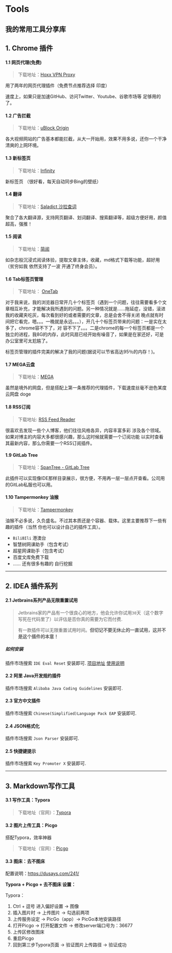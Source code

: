 # Tools
我的常用工具分享库
------

## 1. Chrome 插件

#### 1.1 网页代理(免费)

>下载地址：[Hoxx VPN Proxy](https://hoxx.com/)

用了两年的网页代理插件（免费节点推荐选择 印度）

速度上，如果只是加速GitHub、访问Twitter、Youtube、谷歌市场等 足够用的了。

#### 1.2 广告拦截

> 下载地址：[uBlock Origin](https://github.com/gorhill/uBlock)

各大视频网站的广告基本都能拦截，从大一开始用，效果不用多说，还你一个干净清爽的上网环境。

#### 1.3 新标签页

>下载地址：[Infinity](https://www.infinitynewtab.com/)

新标签页 （很好看，每天自动同步Bing的壁纸）

#### 1.4 翻译

>下载地址：[Saladict 沙拉查词](https://saladict.crimx.com/)

聚合了各大翻译源，支持网页翻译、划词翻译、搜索翻译等，超级方便好用，颜值超高，强推！

#### 1.5 阅读

>下载地址：[简阅](https://simpread.pro/)

如杂志般沉浸式阅读体验，提取文章主体，收藏，md格式下载等功能，超好用（贫穷如我 依然支持了一波 开通了终身会员）。

#### 1.6 Tab标签页管理

>下载地址： [OneTab](https://www.one-tab.com/)

对于我来说，我的浏览器日常开几十个标签页（遇到一个问题，往往需要看多个文章相互补充，才能解决我所遇到的问题。另一种情况就是......拖延症，没错，滚进我的收藏夹吃灰，每次看到好的或者需要的文章，总是会舍不得关闭 晚点就有时间把它看完，嗯。。。一晚就是永远。。。），开几十个标签页带来的问题：一是实在太多了，chrome容不下了，对 容不下了。。。二是chrome的每一个标签页都是一个独立的进程，我8G的内存，此时风扇已经开始有噪音了，如果是在家还好，可是办公室里可太尬尴了。

标签页管理的插件完美的解决了我的问题(据说可以节省高达95％的内存！)。

#### 1.7 MEGA云盘

> 下载地址：[MEGA](https://mega.nz/)

虽然是境外的网盘，但是搭配上第一条推荐的代理插件，下载速度丝毫不逊色某度云网盘 doge

#### 1.8 RSS订阅

> 下载地址: [RSS Feed Reader](https://feeder.co/)

很喜欢去发现一些个人博客，他们往往风格各异，内容丰富多彩 涉及各个领域。如果对博主的内容大多都很感兴趣，那么这时候就需要一个订阅功能 以实时查看其最新内容，那么你需要一个RSS订阅插件。

#### 1.9 GitLab Tree

> 下载地址：[SpanTree - GitLab Tree](https://chrome.google.com/webstore/detail/spantree-gitlab-tree/gcjikeldobhnaglcoaejmdlmbienoocg)

此插件可以实现像IDE那样目录展示，很方便，不用再一层一层点开查看。公司用的GitLab私服也可以用。

#### 1.10 Tampermonkey 油猴

> 下载地址：[Tampermonkey](https://www.tampermonkey.net/)

油猴不必多说，久负盛名。不过其本质还是个容器、载体。这里主要推荐下一些有趣的插件（当然 你也可以设计自己的插件工具）。

- `BiliBIli` 港澳台
- 智慧树网课助手（包含考试）
- 超星网课助手（包含考试）
- 百度文库免费下载
- ...... 还有很多有趣的 自行挖掘

------
## 2. IDEA 插件系列
#### 2.1 Jetbrains系列产品无限重置试用

>Jetbrains家的产品有一个很良心的地方，他会允许你试用`30`天（这个数字写死在代码里了）以评估是否你真的需要为它而付费.
>
>有一款插件可以无限重置试用时间。**但切记不要无休止的一直试用，这并不是这个插件的本意！**

##### 如何安装

插件市场搜索 `IDE Eval Reset` 安装即可. [项目地址](https://gitee.com/pengzhile/ide-eval-resetter)    [使用说明](https://zhile.io/2020/11/18/jetbrains-eval-reset-da33a93d.html)

#### 2.2 阿里 Java开发规约插件

插件市场搜索 `Alibaba Java Coding Guidelines` 安装即可.

#### 2.3 官方中文插件

插件市场搜索 `Chinese(Simplified)Language Pack EAP` 安装即可.

#### 2.4 JSON格式化

插件市场搜索 `Json Parser` 安装即可.

#### 2.5 快捷键提示

插件市场搜索 `Key Promoter X` 安装即可.

------

## 3. Markdown写作工具

#### 3.1 写作工具：Typora

> 下载地址（官网）：[Typora](https://typora.io/)

#### 3.2 图片上传工具：Picgo

搭配Typora，效率神器

> 下载地址（官网）：[Picgo](https://molunerfinn.com/PicGo)

#### 3.3 **图床：去不图床**

配置说明：https://dusays.com/241/

**Typora + Picgo + 去不图床 设置：**

Typora：

1. Ctrl + 逗号 进入偏好设置 -> 图像 
2. 插入图片时 -> 上传图片 -> 勾选前两项
3. 上传服务设定 ->  PicGo（app）->  PicGo本地安装路径
4. 打开Picgo -> 打开配置文件 -> 修改server端口号为：36677 
5. 上传区修改图床
6. 重启Picgo
7. 回到第三步Typora页面 -> 验证图片上传路径 -> 验证成功

